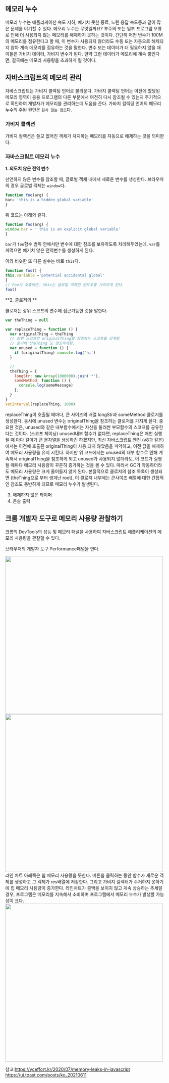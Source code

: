 ## 메모리 누수

메모리 누수는 애플리케이션 속도 저하, 예기치 못한 종료, 느린 응답 속도등과 같이 많은 문제를 야기할 수 있다.
메모리 누수는 무엇일까요? 부주의 또는 일부 프로그램 오류로 인해 더 사용되지 않는 메모리를 해제하지 못하는 것이다. 간단히 어떤 변수가 100M의 메모리를 점유한다고 할 때, 이 변수가
사용되지 않더라도 수동 또는 자동으로 해제되지 않아 계속 메모리를 점유하는 것을 말한다.
변수 또는 데이터가 더 필요하지 않을 때 이들은 가비지 데이터, 가비지 변수가 된다. 만약 그런 데이터가 메모리에 계속 쌓인다면, 결국에는 메모리 사용량을 초과하게 될 것이다.

## 자바스크립트의 메모리 관리

자바스크립트는 가비지 콜렉팅 언어로 불리운다. 가바지 콜렉팅 언어는 이전에 할당된 메모리 영역이 응용 프로그램의 다른 부분에서 여전히 다시 참조될 수 있는지
주기적으로 확인하여 개발자가 메모리를 관리하는데 도움을 준다.
가바지 컬렉팅 언어의 메모리 누수의 주된 원인은 `원치 않는 참조`다.

### 가비지 콜렉션

가비지 컬렉션은 쓸모 없어진 객체가 차지하는 메모리를 자동으로 해제하는 것을 의미한다.

### 자바스크립트 메모리 누수 

**1. 의도치 않은 전역 변수**

선언하지 않은 변수를 참조할 때, 글로벌 객체 내에서 새로운 변수를 생성한다. 브라우저의 경우 글로벌 객체는 `window`다.

```js
function foo(arg) {
bar= 'this is a hidden global variable'
}
```
위 코드는 아래와 같다.

```js
function foo(arg) {
window.bar = ' this is an explicit global variable'
}
```
`bar`가 `foo`함수 범위 안에서만 변수에 대한 참조를 보유하도록 처리해두었는데, `var`를 까먹으면 예기치 않은 전역변수를 생성하게 된다.

이와 비슷한 또 다른 실수는 바로 `this`다.

```js
function foo() {
this.variable ='potential accidental global'
}
// Foo가 호출되면, this는 글로벌 객체인 윈도우를 가리키게 된다.
foo()
```

**2. 클로저의 **

클로저는 상위 스코프의 변수에 접근가능한 것을 말한다.

```js
var theThing = null

var replaceThing = function () {
  var originalThing = theThing
  // 상위 스코프인 originalThing을 참조하는 스코프를 갖게됨
  // 동시에 theThing 도 참조하게됨.
  var unused = function () {
    if (originalThing) console.log('hi')
  }

  //
  theThing = {
    longStr: new Array(1000000).join('*'),
    someMethod: function () {
      console.log(someMessage)
    },
  }
}
setInterval(replaceThing, 1000)
```
replaceThing이 호출될 때마다, 큰 사이즈의 배열 longStr과 someMethod 클로저를 생성한다.
동시에 unused 변수는 originalThing을 참조하는 클로저를 가지게 된다. 
중요한 것은, unused와 같은 내부함수에서는 자신을 둘러싼 부모함수의 스코프를 공유한다는 것이다. (스코프 체이닝)
unused내부 함수가 없다면, replaceThing은 매번 실행 될 때 마다 길이가 큰 문자열을 생성하긴 하겠지만,
최신 자바스크립트 엔진 (v8과 같은) 에서는 이전에 호출된 originalThing이 사용 되지 않았음을 파악하고, 이전 값을 해제하여 메모리 사용량을 유지 시킨다.
하지만 위 코드에서는 unused의 내부 함수로 인해 계속해서 originalThing을 참조하게 되고 unused가 사용되지 않더라도, 이 코드가 실행 될 때마다 메모리 사용량이 꾸준히 증가하는 것을 볼 수 있다. 
따라서 GC가 작동하더라도 메모리 사용량은 크게 줄어들지 않게 된다. 본질적으로 클로저의 참조 목록이 생성되면 (theThing으로 부터 생겨난 root), 이 클로저 내부에는 큰사이즈 배열에 대한 간접적인 참조도 동반하게 되므로 메모리 누수가 발생된다.


3. 해제하지 않은 타이머
4. 콘솔 출력


## 크롬 개발자 도구로 메모리 사용량 관찰하기

크롬의 DevTools의 성능 및 메모리 패널을 사용하여 자바스크립트 애플리케이션의 메모리 사용량을 관찰할 수 있다.

브라우저의 개발자 도구 Performance패널을 연다.

<img src="https://velog.velcdn.com/images/chloeee/post/8cd1b58a-36d4-44ae-8166-d9088362d402/image.png" width="500px"/>


<img src="https://velog.velcdn.com/images/chloeee/post/c1dc01fc-8137-47dc-94b4-287ec936e35e/image.png" width="500px"/>
라인 차트 아래쪽은 힙 메모리 사용량을 뜻한다.
버튼을 클릭하는 동안 함수가 새로운 객체를 생성하고 그 객체가 res배열에 저장한다. 그리고 가비지 컬렉터가 수거하지 못하기에 힙 메모리 사용량이 증가한다.
라인차트가 콜백을 보이지 않고 계속 상승하는 추세일 경우, 프로그램은 메모리를 지속해서 소비하며 프로그램에서 메모리 누수가 발생할 가능성이 크다.

<img src="https://velog.velcdn.com/images/chloeee/post/6b6940d3-8972-40af-8ace-c5a32e9903aa/image.png" width="500px"/>

참고:https://yceffort.kr/2020/07/memory-leaks-in-javascript
https://ui.toast.com/posts/ko_20210611

